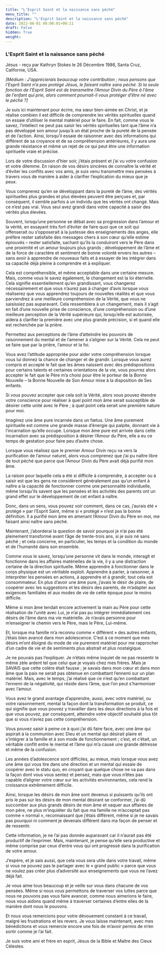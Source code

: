 ```yaml
---
title: "L'Esprit Saint et la naissance sans péché"
menu_title: ""
description: "L'Esprit Saint et la naissance sans péché"
date: 2022-06-01 06:00:01+00:11
draft: False
hidden: True
weight:
---
```

### L'Esprit Saint et la naissance sans péché

Jésus - reçu par Kathryn Stokes le 26 Décembre 1986, Santa Cruz, Californie, USA.

*[Médium : J’apprécierais beaucoup votre contribution ; nous pensons que l’Esprit Saint n’a pas protégé Jésus, le faisant naître sans péché. Si la seule fonction de l’Esprit Saint est de transmettre l’Amour Divin du Père à l’âme de l’enfant qui prie, alors comment pourrait-il vous protéger d’être né avec le péché ?]*

Je suis ici maintenant pour écrire, ma sœur bien-aimée en Christ, et je réalise combien il est difficile de comprendre les vérités spirituelles quand on essaie d’utiliser le mental matériel pour le faire. En fait, comme vous le savez, l’intellect ne peut pas saisir les vérités spirituelles tant que l’âme n’a pas développé son amour jusqu’à un état proche de la pureté de la pensée et de l’action. Ainsi, lorsqu’il essaie de raisonner avec des informations qui diffèrent de sa croyance et de sa compréhension antérieures, il y aura une grande résistance et même un rejet de ce qui peut être une information spirituelle vraie et précise.

Lors de votre discussion d’hier soir, j’étais présent et j’ai vu votre confusion et votre dilemme. En raison de vos désirs sincères de connaître la vérité et d’éviter les conflits avec vos amis, je suis venu transmettre mes pensées à travers vous de manière à aider à clarifier l’explication du mieux que je peux.

Vous comprenez qu’en se développant dans la pureté de l’âme, des vérités spirituelles plus grandes et plus élevées peuvent être perçues et, par conséquent, il semble parfois à un individu que les vérités ont changé. Mais ce n’est pas vrai. Vous seul avez grandi dans votre capacité à saisir des vérités plus élevées.

Souvent, lorsqu’une personne se débat avec sa progression dans l’amour et la vérité, en essayant très fort d’éviter de faire quoi que ce soit qui offenserait ou s’opposerait à la justesse des enseignements des anges, elle préfère rester satisfaite des messages chers à son cœur qu’elle estime éprouvés – rester satisfaite, sachant qu’ils la conduiront vers le Père dans une proximité et un amour toujours plus grands ; développement de l’âme et de la force de caractère et sentiment de bonne volonté envers les autres – sans avoir à apprendre de nouveaux faits et à essayer de les intégrer dans sa capacité déjà pleine à comprendre et à expliquer.

Cela est compréhensible, et même acceptable dans une certaine mesure. Mais, comme vous le savez également, le changement est la loi éternelle. Cela signifie essentiellement qu’en grandissant, vous changerez nécessairement et que vous n’aurez pas à changer d’avis lorsque vous réaliserez que vous apprendrez toujours de nouvelles réalités et que vous parviendrez à une meilleure compréhension de la Vérité, que vous ne saisissiez pas auparavant. Cela ressemblera à un changement, mais il s’agit en fait d’une nouvelle prise de conscience, d’une compréhension ou d’une meilleure perception de la Vérité supérieure qui, lorsqu’elle est autorisée, aidera à clarifier la première avec une plus grande précision, si et quand elle est recherchée par la prière.

Permettez aux perceptions de l’âme d’atteindre les pouvoirs de raisonnement du mental et de l’amener à s’aligner sur la Vérité. Cela ne peut se faire que par la prière, l’amour et la foi.

Vous avez l’attitude appropriée pour aider votre compréhension lorsque vous lui donnez la chance de changer et de grandir. Lorsque vous aurez compris et accepté le fait que les âmes naissent avec des prédispositions pour certains talents et certaines orientations de la vie, vous pourrez alors accepter le fait que le Père m’a choisi pour être le porteur de la Bonne Nouvelle – la Bonne Nouvelle de Son Amour mise à la disposition de Ses enfants.

Si vous pouvez accepter que cela soit la Vérité, alors vous pouvez étendre votre conscience pour réaliser à quel point mon âme serait susceptible de désirer cette unité avec le Père ; à quel point cela serait une première nature pour moi.

Imaginez une âme pure incarnée dans un fœtus. Une âme purement spirituelle est comme une grande masse d’énergie qui palpite, donnant vie à l’incarnation qu’elle occupe. Lorsque mon âme pure est arrivée dans cette incarnation avec sa prédisposition à désirer l’Amour du Père, elle a eu ce temps de gestation pour faire peu d’autre chose.

Lorsque vous réalisez que le premier Amour Divin reçu va vers la purification de l’amour naturel, alors vous comprenez que j’ai pu naître libre de tout péché que parce que l’Amour Divin du Père avait déjà purifié mon âme.

La raison pour laquelle cela a été si difficile à comprendre, à accepter ou à saisir est que les gens ne considèrent généralement pas qu’un enfant à naître a la capacité de fonctionner comme une personnalité individuelle, même lorsqu’ils savent que les pensées et les activités des parents ont un grand effet sur le développement de cet enfant à naître.

Donc, dans un sens, vous pouvez voir comment, dans ce cas, j’aurais été « protégé » par l’Esprit Saint, même si « protégé » n’est pas la bonne définition. Il a purifié mon âme en amenant l’Amour Divin du Père en moi, me faisant ainsi naître sans péché.

Maintenant, j’aborderai la question de savoir pourquoi je n’ai pas été pleinement transformé avant l’âge de trente-trois ans, si je suis né sans péché ; et cela concerne, en particulier, les temps et la condition du monde et de l’humanité dans son ensemble.

Comme vous le savez, lorsqu’une personne vit dans le monde, interagit et fonctionne dans les affaires matérielles de la vie, il y a une distraction certaine de la direction spirituelle. Même apprendre à fonctionner dans le corps physique est un véritable exploit. Apprendre à parler, à raisonner, à interpréter les pensées en actions, à apprendre et à grandir, tout cela est consommateur. En plus d’avoir une âme pure, j’avais le désir de plaire, de coopérer avec les suggestions et les désirs des parents, de m’adapter aux exigences familiales et aux modes de vie de cette époque pour le moins difficile.

Même si mon âme tendait encore activement la main au Père pour cette réalisation de l’unité avec Lui, je n’ai pas pu intégrer immédiatement ces désirs de l’âme dans ma vie matérielle. Je n’avais personne pour m’enseigner le chemin vers le Père, mais le Père, Lui-même.

Et, lorsque ma famille m’a reconnu comme « différent » des autres enfants, j’étais bien avancé dans mon adolescence. C’est à ce moment que mes désirs m’ont éloigné du mode de vie purement matériel pour me rapprocher d’un cadre de vie et de sentiments plus abstrait et plus nostalgique.

Je ne pouvais pas l’expliquer. Je n’étais même inquiet de ne pas ressentir le même zèle ardent tel que celui que je voyais chez mes frères. Mais je SAVAIS que cette colère était fausse ; je savais dans mon cœur et dans mon âme que la paix ne serait pas obtenue en combattant l’ennemi sur un plan matériel. Mais, avec le temps, j’ai réalisé que ce n’est qu’en combattant l’ennemi de la négativité, qui réside dans l’âme, que l’on peut s’harmoniser avec l’amour.

Vous avez le grand avantage d’apprendre, aussi, avec votre matériel, ou votre raisonnement, mental la façon dont la transformation se produit, ce qui signifie que vous pouvez y travailler dans les deux directions à la fois et que vous pouvez, par conséquent, atteindre votre objectif souhaité plus tôt que si vous n’aviez pas cette compréhension.

Vous pouvez saisir à peine ce à quoi j’ai dû faire face, avec une âme qui aspirait à la communion avec Dieu et un mental qui désirait plaire et s’intégrer à la famille et à son mode de fonctionnement ; c’est, et c’était, un véritable conflit entre le mental et l’âme qui m’a causé une grande détresse et même de la confusion.

Les années d’adolescence sont difficiles, au mieux, mais lorsque vous avez une âme qui vous tire dans une direction et un mental qui essaie de coopérer avec le statu quo, en croyant que quelque chose ne va pas dans la façon dont vous vous sentez et pensez, mais que vous n’êtes pas capable d’aligner votre cœur sur les activités environnantes, cela rend la croissance extrêmement difficile.

Ainsi, lorsque les désirs de mon âme sont devenus si puissants qu’ils ont pris le pas sur les désirs de mon mental désirant se conformer, j’ai dû succomber aux plus grands désirs de mon âme et vaquer aux affaires de mon père, ne plus m’inquiéter du fait que ma famille ne m’acceptait pas comme « normal », reconnaissant que j’étais différent, même si je ne savais pas pourquoi ni comment je devenais différent dans ma façon de penser et de ressentir.

Cette information, je ne l’ai pas donnée auparavant car il n’aurait pas été productif de l’exprimer. Mais, maintenant, je pense qu’elle sera productive et même comprise par ceux d’entre vous qui ont progressé dans la purification de votre amour.

J’espère, et je sais aussi, que cela vous sera utile dans votre travail, même si vous ne pouvez pas le partager avec le « grand public » parce que vous ne voulez pas créer plus d’adversité aux enseignements que vous ne l’avez déjà fait.

Je vous aime tous beaucoup et je veille sur vous dans chacune de vos pensées. Même si nous vous permettons de traverser vos luttes parce que nous ne pouvons pas vous faire avancer, comme nous aimerions le faire, nous vous aidons quand même à traverser certaines d’entre elles de la manière dont nous le pouvons.

Et nous vous remercions pour votre dévouement constant à ce travail, malgré les frustrations et les revers. Je vous laisse maintenant, avec mes bénédictions et vous remercie encore une fois de m’avoir permis de m’en sortir comme je l’ai fait.

Je suis votre ami et frère en esprit, Jésus de la Bible et Maître des Cieux Célestes.